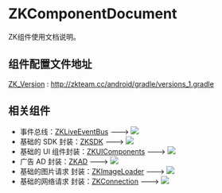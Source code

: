 # ZKComponentDocument
ZK组件使用文档说明。

## 组件配置文件地址

[ZK_Version](http://zkteam.cc/android/gradle/versions_1.gradle) : http://zkteam.cc/android/gradle/versions_1.gradle



## 相关组件

- 事件总线：[ZKLiveEventBus](https://github.com/ZhuoKeTeam/ZKLiveEventBus) ---> [![](https://jitpack.io/v/ZhuoKeTeam/ZKLiveEventBus.svg)](https://jitpack.io/#ZhuoKeTeam/ZKLiveEventBus)
- 基础的 SDK 封装：[ZKSDK](https://github.com/ZhuoKeTeam/ZKSDK) ---> [![](https://jitpack.io/v/ZhuoKeTeam/ZKSDK.svg)](https://jitpack.io/#ZhuoKeTeam/ZKSDK)
- 基础的 UI 组件封装：[ZKUIComponents](https://github.com/ZhuoKeTeam/ZKUIComponents) ---> [![](https://jitpack.io/v/ZhuoKeTeam/ZKSDK.svg)](https://jitpack.io/#ZhuoKeTeam/ZKSDK)
- 广告 AD 封装：[ZKAD](https://github.com/ZhuoKeTeam/ZKAD) ---> [![](https://jitpack.io/v/ZhuoKeTeam/ZKAD.svg)](https://jitpack.io/#ZhuoKeTeam/ZKAD)
- 基础的图片请求 封装：[ZKImageLoader](https://github.com/ZhuoKeTeam/ZKImageLoader) ---> [![](https://jitpack.io/v/ZhuoKeTeam/ZKImageLoader.svg)](https://jitpack.io/#ZhuoKeTeam/ZKImageLoader)
- 基础的网络请求 封装：[ZKConnection](https://github.com/ZhuoKeTeam/ZKConnection) ---> [![](https://jitpack.io/v/ZhuoKeTeam/ZKConnection.svg)](https://jitpack.io/#ZhuoKeTeam/ZKConnection)





